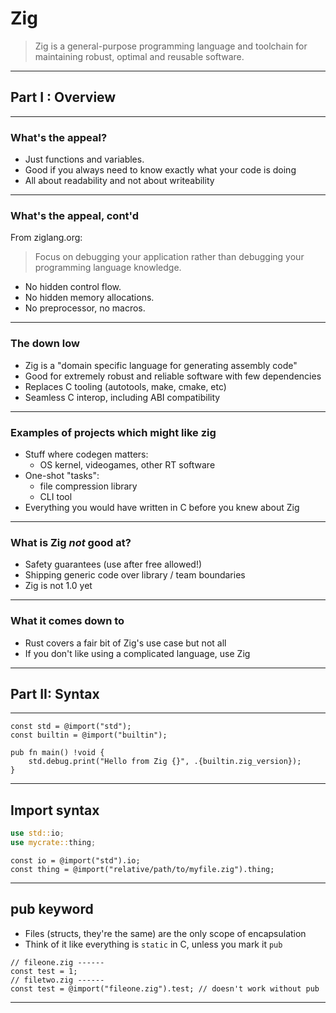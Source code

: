 # Zig

> Zig is a general-purpose programming language and toolchain for maintaining
> robust, optimal and reusable software.

---

## Part I : Overview

---

### What's the appeal?

- Just functions and variables.
- Good if you always need to know exactly what your code is doing
- All about readability and not about writeability

---

### What's the appeal, cont'd

From ziglang.org:

> Focus on debugging your application rather than debugging your programming language
> knowledge.

- No hidden control flow.
- No hidden memory allocations.
- No preprocessor, no macros.

---

### The down low

- Zig is a "domain specific language for generating assembly code"
- Good for extremely robust and reliable software with few dependencies
- Replaces C tooling (autotools, make, cmake, etc)
- Seamless C interop, including ABI compatibility

---

### Examples of projects which might like zig

- Stuff where codegen matters:
  - OS kernel, videogames, other RT software
- One-shot "tasks":
  - file compression library
  - CLI tool
- Everything you would have written in C before you knew about Zig

---

### What is Zig *not* good at?

- Safety guarantees (use after free allowed!)
- Shipping generic code over library / team boundaries
- Zig is not 1.0 yet

---

### What it comes down to

- Rust covers a fair bit of Zig's use case but not all
- If you don't like using a complicated language, use Zig

---

## Part II: Syntax

---

```zig
const std = @import("std");
const builtin = @import("builtin");

pub fn main() !void {
    std.debug.print("Hello from Zig {}", .{builtin.zig_version});
}
```

---

## Import syntax

```rust
use std::io;
use mycrate::thing;
```

```zig
const io = @import("std").io;
const thing = @import("relative/path/to/myfile.zig").thing;
```

---

## pub keyword

- Files (structs, they're the same) are the only scope of encapsulation
- Think of it like everything is `static` in C, unless you mark it `pub`

```zig
// fileone.zig ------
const test = 1;
// filetwo.zig ------
const test = @import("fileone.zig").test; // doesn't work without pub
```

---
